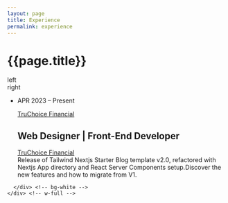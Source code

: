 ```yaml
---
layout: page
title: Experience
permalink: experience
---
```


<div class="container w-full md:max-w-4xl mx-auto">
  <div class="flex flex-wrap text-sm">
    <div class="w-full">
      <div class="bg-white border shadow-md p-3 md:py-5 md:px-10 h-full ">
      <h1 class="uppercase text-center font-semibold text-gray-500 text-lg">{{page.title}}</h1>

<div class="flex flex-wrap text-sm">
  <div class="w-full sm:w-2/5 lg:w-1/5">
    left
  </div> <!-- left-col -->
  <div class="w-full sm:w-3/5 lg:w-4/5">
    right
  </div> <!-- right-col -->
</div> <!-- flex-wrap -->



<ul class="divide-y divide-gray-200 dark:divide-gray-700">
  <li class="py-12">
    <article>
    <div class="space-y-2 xl:grid xl:grid-cols-4 xl:items-baseline xl:space-y-0">
    <p class="text-base text-gray-500 dark:text-gray-400">APR 2023 &ndash; Present</p>
    <p><a class="mr-3 text-sm font-semibold text-primary-500 hover:text-primary-600 dark:hover:text-primary-400" href="https://truchoicefinancial.com" target="_blank">TruChoice Financial</a></p>
    <div class="space-y-5 xl:col-span-3"><div class="space-y-6"><div>
      <h2 class="text-2xl font-bold leading-8 tracking-tight">Web Designer | Front-End Developer</h2>
      <div class="flex flex-wrap">
      <a class="mr-3 text-sm font-medium uppercase text-primary-500 hover:text-primary-600 dark:hover:text-primary-400" href="https://truchoicefinancial.com" target="_blank">TruChoice Financial</a></div></div><div class="prose max-w-none text-gray-500 dark:text-gray-400">Release of Tailwind Nextjs Starter Blog template v2.0, refactored with Nextjs App directory and React Server Components setup.Discover the new features and how to migrate from V1.</div></div><div class="text-base font-medium leading-6"></div></div></div>
    </article>
  </li>
</ul>




      </div> <!-- bg-white -->
    </div> <!-- w-full -->
  </div> <!-- flex -->
</div> <!-- container -->
